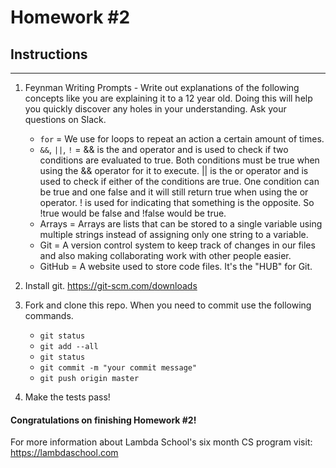 # Homework #2

## Instructions
---
1. Feynman Writing Prompts - Write out explanations of the following concepts like you are explaining it to a 12 year old.  Doing this will help you quickly discover any holes in your understanding.  Ask your questions on Slack.

	* `for` = We use for loops to repeat an action a certain amount of times.
	* `&&`, `||`, `!` = && is the and operator and is used to check if two conditions are evaluated to true. Both conditions must be true when using the && operator for it to execute. || is the or operator and is used to check if either of the conditions are true. One condition can be true and one false and it will still return true when using the or operator. ! is used for indicating that something is the opposite. So !true would be false and !false would be true.
	* Arrays = Arrays are lists that can be stored to a single variable using multiple strings instead of assigning only one string to a variable.
	* Git = A version control system to keep track of changes in our files and also making collaborating work with other people easier.
	* GitHub = A website used to store code files. It's the "HUB" for Git. 


2. Install git.  https://git-scm.com/downloads


3. Fork and clone this repo.  When you need to commit use the following commands.

	* `git status`
	* `git add --all`
	* `git status`
	* `git commit -m "your commit message"`
	* `git push origin master`


4. Make the tests pass!


#### Congratulations on finishing Homework #2!

For more information about Lambda School's six month CS program visit: https://lambdaschool.com
